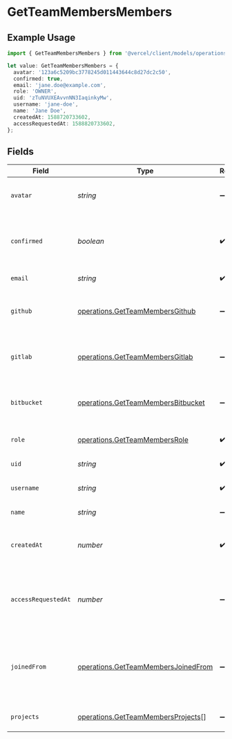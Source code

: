# GetTeamMembersMembers

## Example Usage

```typescript
import { GetTeamMembersMembers } from '@vercel/client/models/operations';

let value: GetTeamMembersMembers = {
  avatar: '123a6c5209bc3778245d011443644c8d27dc2c50',
  confirmed: true,
  email: 'jane.doe@example.com',
  role: 'OWNER',
  uid: 'zTuNVUXEAvvnNN3IaqinkyMw',
  username: 'jane-doe',
  name: 'Jane Doe',
  createdAt: 1588720733602,
  accessRequestedAt: 1588820733602,
};
```

## Fields

| Field               | Type                                                                                       | Required           | Description                                                                        | Example                                  |
| ------------------- | ------------------------------------------------------------------------------------------ | ------------------ | ---------------------------------------------------------------------------------- | ---------------------------------------- |
| `avatar`            | _string_                                                                                   | :heavy_minus_sign: | ID of the file for the Avatar of this member.                                      | 123a6c5209bc3778245d011443644c8d27dc2c50 |
| `confirmed`         | _boolean_                                                                                  | :heavy_check_mark: | Boolean that indicates if this member was confirmed by an owner.                   | true                                     |
| `email`             | _string_                                                                                   | :heavy_check_mark: | The email of this member.                                                          | jane.doe@example.com                     |
| `github`            | [operations.GetTeamMembersGithub](../../models/operations/getteammembersgithub.md)         | :heavy_minus_sign: | Information about the GitHub account for this user.                                |                                          |
| `gitlab`            | [operations.GetTeamMembersGitlab](../../models/operations/getteammembersgitlab.md)         | :heavy_minus_sign: | Information about the GitLab account of this user.                                 |                                          |
| `bitbucket`         | [operations.GetTeamMembersBitbucket](../../models/operations/getteammembersbitbucket.md)   | :heavy_minus_sign: | Information about the Bitbucket account of this user.                              |                                          |
| `role`              | [operations.GetTeamMembersRole](../../models/operations/getteammembersrole.md)             | :heavy_check_mark: | Role of this user in the team.                                                     | OWNER                                    |
| `uid`               | _string_                                                                                   | :heavy_check_mark: | The ID of this user.                                                               | zTuNVUXEAvvnNN3IaqinkyMw                 |
| `username`          | _string_                                                                                   | :heavy_check_mark: | The unique username of this user.                                                  | jane-doe                                 |
| `name`              | _string_                                                                                   | :heavy_minus_sign: | The name of this user.                                                             | Jane Doe                                 |
| `createdAt`         | _number_                                                                                   | :heavy_check_mark: | Timestamp in milliseconds when this member was added.                              | 1588720733602                            |
| `accessRequestedAt` | _number_                                                                                   | :heavy_minus_sign: | Timestamp in milliseconds for when this team member was accepted by an owner.      | 1588820733602                            |
| `joinedFrom`        | [operations.GetTeamMembersJoinedFrom](../../models/operations/getteammembersjoinedfrom.md) | :heavy_minus_sign: | Map with information about the members origin if they joined by requesting access. |                                          |
| `projects`          | [operations.GetTeamMembersProjects](../../models/operations/getteammembersprojects.md)[]   | :heavy_minus_sign: | Array of project memberships                                                       |                                          |
